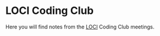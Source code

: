 # LOCI Coding Club

Here you will find notes from the [LOCI](https://loci.wisc.edu/) Coding Club meetings.
